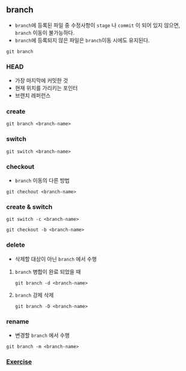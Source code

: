 ## branch

- `branch`에 등록된 파일 중 수정사항이 `stage` 나 `commit` 이 되어 있지 않으면, `branch` 이동이 불가능하다.
- `branch`에 등록되지 않은 파일은 `branch`이동 시에도 유지된다.

```shell
git branch
```

### HEAD

- 가장 마지막에 커밋한 것
- 현재 위치를 가리키는 포인터
- 브랜치 레퍼런스

### create

```shell
git branch <branch-name>
```

### switch

```shell
git switch <branch-name>
```

### checkout

- `branch` 이동의 다른 방법

```shell
git chechout <branch-name>
```

### create & switch

```shell
git switch -c <branch-name>
```

```shell
git checkout -b <branch-name>
```

### delete

- 삭제할 대상이 아닌 `branch` 에서 수행

1. `branch` 병합이 완료 되었을 때

   ```shell
   git branch -d <branch-name>
   ```

2. `branch` 강제 삭제
   ```shell
   git branch -D <branch-name>
   ```

### rename

- 변경할 `branch` 에서 수행

```shell
git branch -m <branch-name>
```

### [Exercise](https://plum-poppy-0ea.notion.site/Branching-Exercise-b5460c881d56400cb046357d9a430bf8)

